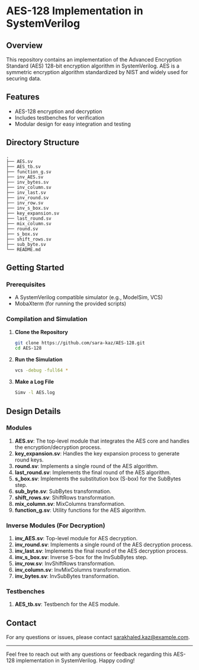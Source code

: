 # AES-128 Implementation in SystemVerilog

## Overview

This repository contains an implementation of the Advanced Encryption Standard (AES) 128-bit encryption algorithm in SystemVerilog. AES is a symmetric encryption algorithm standardized by NIST and widely used for securing data.

## Features

- AES-128 encryption and decryption
- Includes testbenches for verification
- Modular design for easy integration and testing

## Directory Structure

```
.
├── AES.sv
├── AES_tb.sv
├── function_g.sv
├── inv_AES.sv
├── inv_bytes.sv
├── inv_column.sv
├── inv_last.sv
├── inv_round.sv
├── inv_row.sv
├── inv_s_box.sv
├── key_expansion.sv
├── last_round.sv
├── mix_column.sv
├── round.sv
├── s_box.sv
├── shift_rows.sv
├── sub_byte.sv
└── README.md
```

## Getting Started

### Prerequisites

- A SystemVerilog compatible simulator (e.g., ModelSim, VCS)
- MobaXterm (for running the provided scripts)

### Compilation and Simulation

1. **Clone the Repository**
    ```bash
    git clone https://github.com/sara-kaz/AES-128.git
    cd AES-128
    ```

2. **Run the Simulation**
    ```bash
    vcs -debug -full64 *
    ```

3. **Make a Log File**
    ```bash
    Simv -l AES.log
    ```

## Design Details

### Modules

1. **AES.sv**: The top-level module that integrates the AES core and handles the encryption/decryption process.
2. **key_expansion.sv**: Handles the key expansion process to generate round keys.
3. **round.sv**: Implements a single round of the AES algorithm.
4. **last_round.sv**: Implements the final round of the AES algorithm.
5. **s_box.sv**: Implements the substitution box (S-box) for the SubBytes step.
6. **sub_byte.sv**: SubBytes transformation.
7. **shift_rows.sv**: ShiftRows transformation.
8. **mix_column.sv**: MixColumns transformation.
9. **function_g.sv**: Utility functions for the AES algorithm.

### Inverse Modules (For Decryption)

1. **inv_AES.sv**: Top-level module for AES decryption.
2. **inv_round.sv**: Implements a single round of the AES decryption process.
3. **inv_last.sv**: Implements the final round of the AES decryption process.
4. **inv_s_box.sv**: Inverse S-box for the InvSubBytes step.
5. **inv_row.sv**: InvShiftRows transformation.
6. **inv_column.sv**: InvMixColumns transformation.
7. **inv_bytes.sv**: InvSubBytes transformation.

### Testbenches

1. **AES_tb.sv**: Testbench for the AES module.

## Contact

For any questions or issues, please contact sarakhaled.kaz@example.com.

---

Feel free to reach out with any questions or feedback regarding this AES-128 implementation in SystemVerilog. Happy coding!
